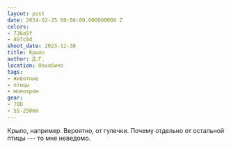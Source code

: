 ```yaml
---
layout: post
date: 2024-02-25 00:00:00.000000000 Z
colors:
- 736a5f
- 897c6d
shoot_date: 2023-12-30
title: Крыло
author: Д.Г.
location: Нахабино
tags:
- животные
- птицы
- монохром
gear:
- 70D
- 55-250mm
---
```

Крыло, например. Вероятно, от гулечки. Почему отдельно от остальной птицы --- то мне неведомо.


